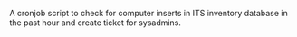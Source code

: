 A cronjob script to check for computer inserts in ITS inventory database in the past hour and create ticket for sysadmins.
